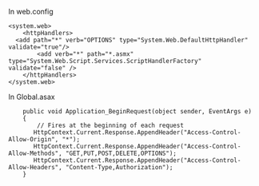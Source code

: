 In web.config

	<system.web>
		<httpHandlers>
      <add path="*" verb="OPTIONS" type="System.Web.DefaultHttpHandler" validate="true"/>
			<add verb="*" path="*.asmx" type="System.Web.Script.Services.ScriptHandlerFactory" validate="false" />
		</httpHandlers>
	</system.web>
	
In Global.asax
	
        public void Application_BeginRequest(object sender, EventArgs e)
        {
            // Fires at the beginning of each request
           HttpContext.Current.Response.AppendHeader("Access-Control-Allow-Origin", "*");
           HttpContext.Current.Response.AppendHeader("Access-Control-Allow-Methods", "GET,PUT,POST,DELETE,OPTIONS");
           HttpContext.Current.Response.AppendHeader("Access-Control-Allow-Headers", "Content-Type,Authorization");
        }
